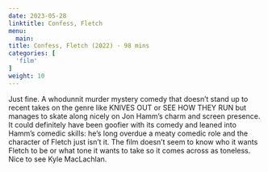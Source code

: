 ```yaml
---
date: 2023-05-28
linktitle: Confess, Fletch
menu:
  main:
title: Confess, Fletch (2022) - 98 mins
categories: [
  'film'
]
weight: 10
---
```


Just fine. A whodunnit murder mystery comedy that doesn’t stand up to recent takes on the genre like KNIVES OUT or SEE HOW THEY RUN but manages to skate along nicely on Jon Hamm’s charm and screen presence. It could definitely have been goofier with its comedy and leaned into Hamm’s comedic skills: he’s long overdue a meaty comedic role and the character of Fletch just isn’t it. The film doesn’t seem to know who it wants Fletch to be or what tone it wants to take so it comes across as toneless. Nice to see Kyle MacLachlan.


